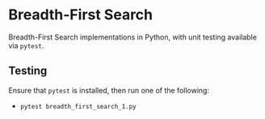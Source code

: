 # Breadth-First Search

Breadth-First Search implementations in Python, with unit testing available via `pytest`.

## Testing

Ensure that `pytest` is installed, then run one of the following:
- `pytest breadth_first_search_1.py`
